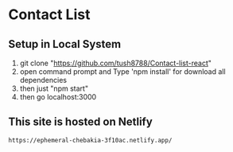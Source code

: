 # Contact List 

## Setup in Local System

1. git clone "https://github.com/tush8788/Contact-list-react"
2. open command prompt and Type 'npm install' for download all dependencies
3. then just "npm start"
4. then go localhost:3000

## This site is hosted on Netlify
    https://ephemeral-chebakia-3f10ac.netlify.app/
